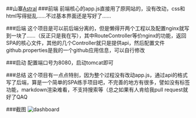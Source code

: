 ##山寨[Astral](https://app.astralapp.com/)
###前端
前端核心的app.js直接用了原网站的，没有改动，css和html写得挺乱……不过基本界面还是写好了……

###后端
这个项目是可以前后端分离的，但是懒得开两个工程以及配置nginx就写到一块了……（反正只是我在写），其中RouteController等价nginx的功能，返回SPA的核心文件，其他的几个Controller就只是提供api，然后配置文件github.properties是我的一个github应用信息，可以自行修改

###启动
配置端口号为8080，启动tomcat即可

###总结
这个项目有一点点特别，因为整个过程没有改动app.js，通过api的格式写了后端，算是一个简单的SPA练手项目吧，不完善的地方有很多，譬如没有标签功能，markdown渲染难看，不支持搜索等（总之如果有人肯给我pull request就好了QAQ

###截图
![dashboard](doc/main.jpg)